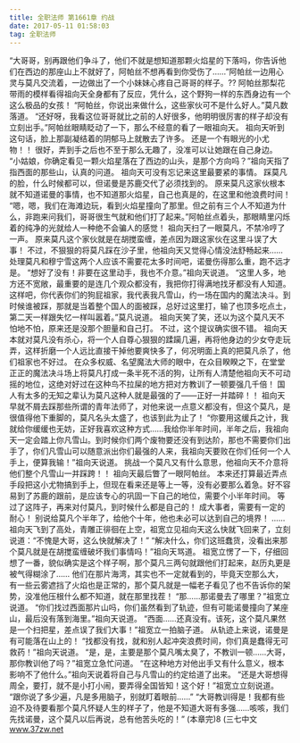 ```yaml
---
title: 全职法师 第1661章 约战
date: 2017-05-11 01:58:03
tag: 全职法师
---
```


“大哥哥，别再跟他们争斗了，他们不就是想知道那颗火焰星的下落吗，你告诉他们在西边的那座山上不就好了，阿帕丝不想再看到你受伤了……”阿帕丝一边用心灵与莫凡交流着，一边做出了一个小妹妹心疼自己哥哥的样子。??
阿帕丝那梨花带雨的模样看得祖向天全身都有了反应，凭什么，这个野狗一样的东西身边有一个这么极品的女孩！
“阿帕丝，你说出来做什么，这些家伙可不是什么好人。”莫凡数落道。
“还好呀，我看这位哥哥就比之前的人好很多，他明明很厉害的样子却没有立刻出手。”阿帕丝眼睛眨动了一下，那么不经意的看了一眼祖向天。
祖向天听到这句话，脸上那副凝结着的阴郁马上就散去了许多。
还是一个有眼光的小尤物！！
很好，弄到手之后也不至于那么无趣了，没准可以让她跟在自己身边。
“小姑娘，你确定看见一颗火焰星落在了西边的山头，是那个方向吗？”祖向天指了指西面的那些山，认真的问道。
祖向天可没有忘记来这里最要紧的事情。
踩莫凡的脸，什么时候都可以，但诺曼是苏鹿交代了必须找到的。
原来莫凡这家伙根本就不知道诺曼的事情，也不知道那火焰星，自己也真是的，在这里和他浪费时间！
“嗯，嗯，我们在海滩边玩，看到火焰星撞向了那里。但之前有三个人不知道为什么，非跑来问我们，哥哥很生气就和他们打了起来。”阿帕丝点着头，那眼睛里闪烁着的纯净的光就给人一种绝不会骗人的感觉！
祖向天扫了一眼莫凡，不禁冷哼了一声。
原来莫凡这个家伙就是在胡搅蛮缠，差点因为跟这家伙在这里斗误了大事！
不过，不狠狠的将莫凡踩在沙子里，他祖向天又觉得心情没法舒畅起来……处理莫凡和穆宁雪这两个人应该不需要花太多时间吧，诺曼伤得那么重，跑不远才是。
“想好了没有！非要在这里动手，我也不介意。”祖向天说道。
“这里人多，地方还不宽敞，最重要的是连几个观众都没有，我把你打得满地找牙都没有人知道。这样吧，你代表你们的狗屁祖家，我代表我凡雪山，约一场在国内的魔法决斗。到时候谁被踩，那就是当着整个国人的面被踩，总好过这里打，输了也顶多吃点土，第二天一样跟失忆一样叫嚣着。”莫凡说道。
祖向天笑了笑，还以为这个莫凡天不怕地不怕，原来还是没那个胆量和自己打。
不过，这个提议确实很不错。
祖向天本就对莫凡没有杀心，将一个人自尊心狠狠的蹂躏几遍，再将他身边的少女夺走玩弄，这样折磨一个人远比直接干掉他要爽快多了，何况明面上真的把莫凡杀了，他们祖家也不好过。
在众多权威、名望魔法大师的眼中，在众目睽睽之下，在堂堂正正的魔法决斗场上将莫凡打成一条半死不活的狗，让所有人清楚他祖向天不可动摇的地位，这绝对好过在这种鸟不拉屎的地方把对方教训了一顿要强几千倍！
国人有太多的无知之辈认为莫凡这种人就是最强的了——正好一并踏碎！！
祖向天早就不屑去踩那些所谓的青年法师了，对他来说一点意义都没有，但这个莫凡，是很值得他下重脚的，莫凡名头太盛了，也该到此为止了！
“你要用这缓兵之计，我就给你缓缓也无妨，正好我喜欢这种方式……我给你半年时间，半年之后，我祖向天一定会踏上你凡雪山。到时候你们两个废物要还没有到达阶，那也不需要你们出手了，你们凡雪山可以随意派出你们最强的人来，我祖向天要败在你们任何一个人手上，便算我输！”祖向天说道。
挑战一个莫凡又有什么意思，他祖向天不介意将他们整个凡雪山一并踩跨！！
祖向天最后瞥了一眼阿帕丝。
本来还打算最近弄点手段把这小尤物搞到手上，但现在看来还是等上一等，没有必要那么着急。好不容易到了苏鹿的跟前，是应该专心的巩固一下自己的地位，需要个小半年时间。
等过了这阵子，再来对付莫凡，到时候什么都是自己的！
成大事者，需要有一定的耐心！
别说给莫凡个半年了，给他个十年，他也未必可以达到自己的境界！
……
祖向天飞到了高处，青雕正徘徊在上空，祖宽立见祖向天这么快就飞回来了，立刻说道：“不愧是大哥，这么快就解决了！”
“解决什么，你们这班蠢货，没看出来那个莫凡就是在胡搅蛮缠破坏我们事情吗！”祖向天骂道。
祖宽立愣了一下，仔细回想了一番，貌似确实是这个样子啊，那个莫凡三两句就跟他们打起来，赵历丸更是被气得糊涂了……
他们在那片海湾，其实也不一定就看到的，毕竟天空那么大，有一些云雾遮挡了火焰也是正常的，那个莫凡就是一幅老子看见了也不告诉你的架势，没准他压根什么都不知道，就在那里找茬！
“那……那诺曼去了哪里？”祖宽立说道。
“你们找过西面那片山吗，你们虽然看到了轨迹，但有可能诺曼撞向了某座山，最后没有落到海里。”祖向天说道。
“西面……还真没有。该死，这个莫凡果然是一个扫把星，差点误了我们大事！”祖宽立一拍脑子道。
从轨迹上来说，诺曼是有可能落在山上的！
“找都没有找，就和别人起冲突浪费时间，你们真是蠢得无可救药！”祖向天说道。
“是，是，主要是那个莫凡嘴太臭了，不教训一顿……大哥，那你教训他了吗？”祖宽立急忙问道。
“在这种地方对他出手又有什么意义，根本影响不了他什么。”祖向天说着将自己与凡雪山的约定给道了出来。
“还是大哥想得周全，要打，就不是小打小闹，要弄得全国皆知！这个好！”祖宽立立刻说道。
“跟你说了多少遍，凡是多用脑子，别就盯着眼前……”
“大哥教训得是！我都有些迫不及待要看那个莫凡怀疑人生的样子了，他是不知道大哥有多强……咳咳，我们先找诺曼，这个莫凡以后再说，总有他苦头吃的！”
(本章完)8
(三七中文 www.37zw.net